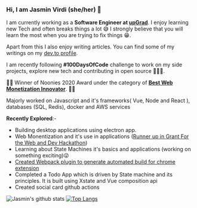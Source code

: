 ### Hi, I am Jasmin Virdi (she/her) 🌸

<!--
**Jasmin2895/Jasmin2895** is a ✨ _special_ ✨ repository because its `README.md` (this file) appears on your GitHub profile.

Here are some ideas to get you started:

- 🔭 I’m currently working on ...
- 🌱 I’m currently learning ...
- 👯 I’m looking to collaborate on ...
- 🤔 I’m looking for help with ...
- 💬 Ask me about ...
- 📫 How to reach me: ...
- 😄 Pronouns: ...
- ⚡ Fun fact: ....
-->

I am currently working as a **Software Engineer at [upGrad](https://www.upgrad.com/)**. I enjoy learning new Tech and often breaks things a lot 😅
I strongly believe that you will learn the most when you are trying to fix things 😁. 

Apart from this I also enjoy writing articles. You can find some of my writings on my [dev.to profile](https://dev.to/jasmin).

I am recently following **#100DaysOfCode** challenge to work on my side projects, explore new tech and contributing in open source 👩🏻‍💻.

🦄🦄  Winner of Noonies 2020 Award under the category of [**Best Web Monetization Innovator**](https://hackernoon.com/2020-noonies-awards-official-winners-of-the-internet-finally-declared-wmdx3tgv). 🦄🦄

Majorly worked on Javascript and it's frameworks( Vue, Node and React ), databases (SQL, Redis), docker and AWS services


**Recently Explored**:-
* Building desktop applications using electron app.
* Web Monentization and it's use in applications ([Runner up in Grant For the Web and Dev Hackathon](https://dev.to/devteam/announcing-the-grant-for-the-web-x-dev-hackathon-winners-1nl4))
* Learning about State Machines it's basics and applications (working on something exciting)😜
* [Created Webpack plugin to generate automated build for chrome extension](https://www.npmjs.com/package/extension-build-webpack-plugin)
* Completed a Todo App which is driven by State machine and its principles. It is built using Xstate and Vue composition api
* Created social card github actions


![Jasmin's github stats](https://github-readme-stats.vercel.app/api?username=Jasmin2895&show_icons=true&theme=dracula) [![Top Langs](https://github-readme-stats.vercel.app/api/top-langs/?username=Jasmin2895&theme=dracula)](https://github.com/anuraghazra/github-readme-stats)


